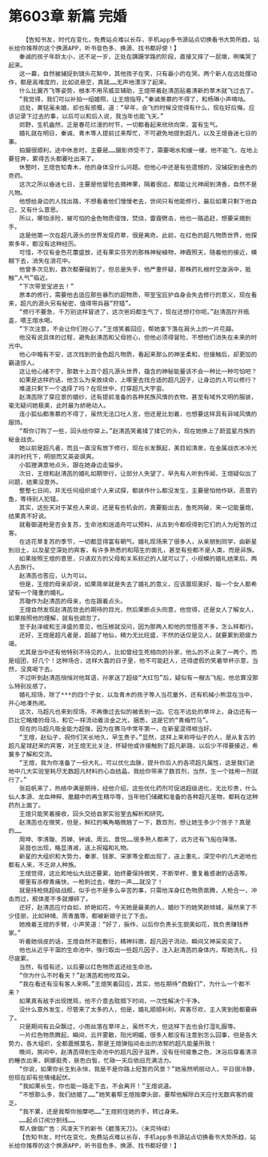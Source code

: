 # 第603章 新篇 完婚
        【告知书友，时代在变化，免费站点难以长存，手机app多书源站点切换看书大势所趋，站长给你推荐的这个换源APP，听书音色多、换源、找书都好使！】
       秦诚的孩子年龄太小，还不足一岁，正处在蹒跚学路的阶段，直接又摔了一屁墩，咧嘴哭了起来。
       这一幕，自然被捕捉到镜头花絮中，其他孩子在笑，只有最小的在哭。两个新人在远处摆动作，都是高难度的，比如说悬空，真就……无声地漂浮了起来。
       什么比翼齐飞等姿势，根本不用吊威亚辅助，王煊带着赵清菡贴着清新的草木就飞过去了。
       “我觉得，我们可以补拍一组婚照，让王煊指导。”秦诚羡慕的不得了，和杨琳小声嘀咕。
       远处，黄铭虽未婚，却也有感慨，道：“早年，会飞的时候没觉得有什么，现在好后悔，应该记录下过去的事，以后可以和后人说，我当年也能飞天。”
       郊野，生机盎然，正是春花烂漫的时节，一切都看起来欣欣向荣，富有生气。
       婚礼就在明日，秦诚、青木等人提前过来帮忙，不可避免地提到超凡，以及王煊昏迷七日的事。
       拍摄很顺利，途中休息时，主要是……摄影师受不了，需要喝水和缓一缓，他不能飞，在地上要狂奔，累得舌头都要吐出来了。
       休整时，王煊告知青木，他的身体没什么问题。但他心中还是有些遗憾的，没捕捉到金色的奇药。
       这次之所以昏迷七日，主要是他冒险去摘神果，隔着很远，都能让元神闻到清香，自然不是凡物。
       他想给身边的人找出路，不想看着他们慢慢老去，世间只有他能修行，最后如果只剩下他自己，又有什么意思。
       所以，哪怕涉险，被可怕的金色物质侵蚀，焚烧，雷霆劈击，他也一路追赶，想要采摘到手。
       这是他第一次在超凡源头的世界发现药草，很是离奇。此前，在红色的超凡物质世界，他探索多年，都没有这种经历。
       可惜，不仅有金色花蕾盛放，还有果实芬芳的那株神秘植物，神霞照天，随着他的接近，模糊下去，消失在浪花中。
       他曾多次见到，数次都要碰到了，但总是失手，他严重怀疑，那株药扎根时空漩涡中，抵触“人气”临近。
       “下次带至宝进去！”
       原本的修行，需要他去适应那些暴烈的超物质，带至宝庇护自身会失去修行的意义，现在看来，超凡的源头另有秘密，值得带兵器“狩猎”。
       “修行不要急，千万别这样冒进了，这次爸妈都生气了，现在还想打你呢。”赵清菡拧开瓶盖，喂王煊水喝。
       “下次注意，不会让你们担心了。”王煊笑着回应，帮她拿下落在肩头上的一片花瓣。
       他没有说具体的过程，避免赵清菡和父母担心，但他必须得冒险，不想他们消失在未来的时光中。
       他心中略有不安，这次找到的金色超凡物质，看起来那么的神圣柔和，但接触后，却更加的霸道惊人。
       这让他心绪不宁，那数十上百个超凡源头世界，蕴含的神秘能量该不会一种比一种可怕吧？
       如果是这样的话，他怎么为亲故续命，上哪里去找合适的超凡因子，让身边的人可以修行？
       难道只剩下一个选择了吗？在现世中，打穿超凡大宇宙。
       赵清菡除了穿应景的婚纱，还有提前准备的各种民族风情的衣物，甚至有域外文明的服装，毫无疑问她极美，此时最为娇艳动人。
       连小狐仙都羡慕的不得了，虽然无法口吐人言，但还是比划着，也想要这样具有异域风情的服饰。
       “帮你订购了一些，回头给你穿上。”赵清菡笑着揉了揉它的头，现在她换上了蔚蓝星月族的秘金战衣。
       她以前是超凡者，而且一直没有放下修行，现在长发飘起，美目如清泉，在金属战衣冰冷光泽的衬托下，明丽而又英姿飒爽。
       小狐狸满意地点头，跟在她身边走猫步。
       次日，王煊和赵清菡的婚礼如期举行，让部分人失望了，早先有人听到传闻，王煊疑似出了问题，结果没意外。
       整整七日间，并无任何组织或个人来试探，都装作什么都没发生，主要是怕他作妖，恶意钓鱼，等待别人犯错。
       其实，这些天对于某些人来说，还是有些机会的，真要豁出去，鱼死网破，来一记能量炮，结果真不好说。
       就看御道枪是否会复苏，生命池和逍遥舟可以预料，从古到今都视得到它们的人为短暂的过客。
       在这花草复苏的季节，一切都显得富有朝气。婚礼现场来了很多人，从亲朋到同学，由新星到旧土，以及星空深处的宾客，有许多熟悉的和陌生的面孔，甚至有些都不是人类，而是异族。
       如果按照王煊的意思，只请双方的父母和关系较近的人就可以了，小规模的婚礼结束后，两人去旅行。
       赵清菡也答应，认为可以。
       但是，王煊的母亲却说，如果简单就是失去了婚礼的意义，应该展现美好，每一个女人都希望有一个隆重的婚礼。
       苏璇作为赵清菡的母亲，也在跟着点头。
       王煊自然发现赵清菡敛去的期待的目光，然后果断点头同意，他觉得，还是女人了解女人，如果按照他的理解，就有些疏忽了。
       至于赵泽峻和王泽盛的意见，他压根就没问，因为那两人和他的觉悟差不多，怎么样都行。
       还好，王煊是超凡者是，超越了地仙，精力无比旺盛，不然的话仅是见人，就要累到筋疲力竭。
       尤其是当中还有他特别不待见的人，比如曾经生死相向的孙家，他么的不止来了一两个，而是组团，好几个！这种场合，这样大喜的日子里，他不可能赶人，还得虚假的笑着举杯示意，当然，没真喝下去。
       不过听到赵清菡悄悄对他耳语，孙家送了超级“大红包”后，疑似有一艘古飞船，他总算没那么特别反感了。
       婚礼现场，除了***的四个子女，以及青木的孩子等人当花童外，还有机械小熊混在当中，开心地凑热闹。
       这次，马超凡也来到现场，不再像过去似的被丢到一边。它在不远处的草坪上，身边还有一匹比它略矮的母马，和它一样流动着淡金之光，据悉，这是它的“青梅竹马”。
       现在的马超凡吸金能力超强，因为在赛马中常年第一，在新星混得相当好。
       “王煊，赵仙子，祝你们天长地久，早生贵子。”显然，这样上来称呼仙子的人，是从复古的超凡星球赶来的宾客，对王煊无比关注，怀疑他或许接触到了超凡新路，以后少不得要接近，希冀多了解和交流。
       “王煊，我为你准备了一份大礼，可以优化血脉，提升你后人的各项超凡属性，这是我们逝地中几大实验室耗尽无数超凡材料的心血结晶，我给你带来了数百剂，当然，生一个娃用一剂就行了。”
       张启帆来了，热络中满是期待，经他介绍，这些优化药剂可促进超级进化，无比珍贵，什么仙人本源、龙血神粹、凰髓中的再生精华等，当年他们储藏和准备的各种超凡圣物，都耗在这种药剂上面了。
       王煊只能笑着接收，回头交给自家实验室去解析和研究。
       赵清菡也在微笑，但是，鲜红的嘴角略微翘了一下，数百剂，想让她生多少个孩子？真是的……
       周坤、李清璇、苏婵、钟诚、周云、景悦……很多熟人都来了，远方还有飞船在降落。
       吴茵也出现，略显清减，送上祝福和礼物。
       新星的大组织和大势力，秦家、钱家、宋家等全都出现了，送上重礼，深空中的几大逝地也都有人来，不乏非人种族。
       王煊觉得，这比和地仙大战还要累，始终要保持微笑，不断举杯，重复着感谢的话语等。
       哪里有杀穆青痛快，一枪刺过去，噗的一声……就没了！
       就是持枪挑超级战舰，似乎也不是多么辛苦的事，只需他浑身红色物质蒸腾，人枪合一，冲击而过，舰体差不多就爆碎了。
       还好，赵清菡应付自如，娇艳如花，今天她是最美的人，婚纱下的她笑颜倾城，虽然来了不少佳丽，比如钟晴、周青凰等，都被新娘子比了下去。
       她挽着王煊的手臂，小声笑道：“好了，振作，以后你负责长生貌美如花，我负责赚钱养家。”
       听着她俏皮的话，王煊自然不能敷衍，精神抖擞，超凡因子流动，瞬间又神采奕奕了。
       他也从近乎干涸的生命池中，强行取出一些超凡因子，注入赵清菡的身体内，帮她洗礼，扫尽疲累。
       当然，有借有还，以后要以红色物质返还给生命池。
       “你为什么不时看天？”赵清菡和他咬耳朵。
       “我在看还有没有客人来啊。”王煊笑着回应，其实，他在期待“商毅们”，为什么一个都不来？
       如果真有敌手出现搅局，他不介意去耽搁下时间，一次性解决个干净。
       没什么意外发生，尽管来了太多的人，但是，婚礼顺顺利利，宾客尽欢，主人笑到脸都要麻了。
       只是期间有云朵飘过，小雨丝落在草坪上，虽然不大，但这样下去也会打湿礼服等。
       一片红色物质腾起，瞬间，云开雾散，阳光明媚，很多人都没有注意到怎么回事，但是各大势力，各大组织，全都震撼莫名，那是王煊弹指间击出的浓郁的超凡能量所致！
       晚间，房间中，赵清菡得到生命池中的超凡因子滋养，没有任何疲惫之色，沐浴后穿着清凉的睡衣出来，婀娜挺秀，肤色白皙，忙碌一天后依旧充满活力。
       “你说，如果你长生到永恒，我是不是你路上短暂的风景？”她虽然明丽动人，平日很冷静，但现在却有些情绪起伏。
       “我如果长生，你也能一路走下去，不会离开！”王煊说道。
       “不想那么多，我们结婚了……”她笑着帮王煊按摩头部，要帮他解除白天应付无数宾客的疲乏。
       “我不累，还是我帮你按摩吧……”王煊抓住她的手，转过身来。
       ……起点订阅分割线……
       帮人做個广告：风凌天下的新书《碧落天刀》。（未完待续）
       【告知书友，时代在变化，免费站点难以长存，手机app多书源站点切换看书大势所趋，站长给你推荐的这个换源APP，听书音色多、换源、找书都好使！】